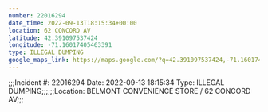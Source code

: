 ```yaml
---
number: 22016294
date_time: 2022-09-13T18:15:34+00:00
location: 62 CONCORD AV
latitude: 42.391097537424
longitude: -71.16017405463391
type: ILLEGAL DUMPING
google_maps_link: https://maps.google.com/?q=42.391097537424,-71.16017405463391
---
```


;;;Incident #: 22016294  Date: 2022-09-13 18:15:34   Type: ILLEGAL DUMPING;;;;;;Location: BELMONT CONVENIENCE STORE / 62 CONCORD AV;;;
